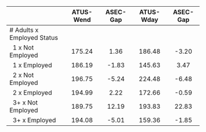 
|                      |    ATUS-Wend |     ASEC-Gap |    ATUS-Wday |     ASEC-Gap |
| -------------------- | :----------: | :----------: | :----------: | :----------: |
| # Adults x Employed Status |              |              |              |              |
| &nbsp;&nbsp;1 x Not Employed |       175.24 |         1.36 |       186.48 |        -3.20 |
| &nbsp;&nbsp;1 x Employed |       186.19 |        -1.83 |       145.63 |         3.47 |
| &nbsp;&nbsp;2 x Not Employed |       196.75 |        -5.24 |       224.48 |        -6.48 |
| &nbsp;&nbsp;2 x Employed |       194.99 |         2.22 |       172.66 |        -0.59 |
| &nbsp;&nbsp;3+ x Not Employed |       189.75 |        12.19 |       193.83 |        22.83 |
| &nbsp;&nbsp;3+ x Employed |       194.08 |        -5.01 |       159.36 |        -1.85 |


